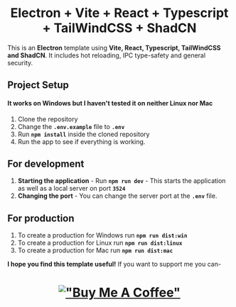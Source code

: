 <h1 align="center">Electron + Vite + React + Typescript + TailWindCSS + ShadCN</h1>

This is an **Electron** template using **Vite, React, Typescript, TailWindCSS and ShadCN**. It includes hot reloading, IPC type-safety and general security.

## Project Setup
#### It works on Windows but I haven't tested it on neither Linux nor Mac
1. Clone the repository
1. Change the **```.env.example```** file to **```.env```**
1. Run **```npm install```** inside the cloned repository
1. Run the app to see if everything is working.

## For development
1. **Starting the application** - Run **```npm run dev```** - This starts the application as well as a local server on port **```3524```**
1. **Changing the port** - You can change the server port at the **```.env```** file.

## For production
1. To create a production for Windows run **```npm run dist:win```**
1. To create a production for Linux run **```npm run dist:linux```**
1. To create a production for Mac run **```npm run dist:mac```**

**I hope you find this template useful!** If you want to support me you can-
[<h1 align="center">!["Buy Me A Coffee"](https://www.buymeacoffee.com/assets/img/custom_images/orange_img.png)</h1>](https://www.buymeacoffee.com/georgimy)
